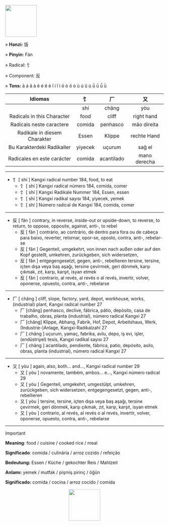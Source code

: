 <a href="https://www.youtube.com/@deisefreire5875/videos" target="blank"><img align="center" src="" alt="" height="100" /></a> 

» **Hanzi:** 饭

» **Pinyin:** Fàn

» Radical:  饣 

» Component:  反 


» **Tons:** ā á ǎ à ē é ě è ī í ǐ ì ō ó ǒ ò ū ú ǔ ù ǖ ǘ ǚ ǜ 

| Idiomas | 饣 | 厂 | 又 |
| :---: | :---: | :---: | :---: | 
|  | shí | chǎng | yòu |
| Radicals in this Character | food | cliff | right hand | 
|Radicais neste caractere | comida | penhasco | mão direita |
| Radikale in diesem Charakter | Essen | Klippe | rechte Hand | 
| Bu Karakterdeki Radikaller | yiyecek | uçurum | sağ el | 
| Radicales en este carácter | comida | acantilado | mano derecha | 

***
* 饣 [ shí ] Kangxi radical number 184, food, to eat
  * 饣 [ shí ] Kangxi radical número 184, comida, comer
  * 饣 [ shí ] Kangxi Radikale Nummer 184, Essen, essen
  * 饣 [ shí ] Kangxi radikal sayısı 184, yiyecek, yemek
  * 饣 [ shí ] Número radical de Kangxi 184, comida, comer
***
* 反 [ fǎn ] contrary, in reverse, inside-out or upside-down, to reverse, to return, to oppose, opposite, against, anti-, to rebel
  * 反 [ fǎn ] contrário, ao contrário, de dentro para fora ou de cabeça para baixo, reverter, retornar, opor-se, oposto, contra, anti-, rebelar-se
  * 反 [ fǎn ] Gegenteil, umgekehrt, von innen nach außen oder auf den Kopf gestellt, umkehren, zurückgeben, sich widersetzen,   
  * 反 [ fǎn ] entgegengesetzt, gegen, anti-, rebellieren
tersine, tersine, içten dışa veya baş aşağı, tersine çevirmek, geri dönmek, karşı çıkmak, zıt, karşı, karşıt, isyan etmek
  * 反 [ fǎn ] contrario, al revés, al revés o al revés, invertir, volver, oponerse, opuesto, contra, anti-, rebelarse
***

* 厂 [ chǎng ] cliff, slope, factory, yard, depot, workhouse, works, (industrial) plant, Kangxi radical number 27
  * 厂 [chǎng] penhasco, declive, fábrica, pátio, depósito, casa de trabalho, obras, planta (industrial), número radical Kangxi 27
  * 厂 [chǎng] Klippe, Abhang, Fabrik, Hof, Depot, Arbeitshaus, Werk, (Industrie-)Anlage, Kangxi-Radikalzahl 27
  * 厂 [ chǎng ] uçurum, yamaç, fabrika, avlu, depo, iş evi, işler, (endüstriyel) tesis, Kangxi radikal sayısı 27
  * 厂 [ chǎng ] acantilado, pendiente, fábrica, patio, depósito, asilo, obras, planta (industrial), número radical Kangxi 27
***
* 又 [ yòu ] again, also, both... and..., Kangxi radical number 29
  * 又 [ yòu ] novamente, também, ambos... e..., Kangxi número radical 29
  * 又 [ yòu ] Gegenteil, umgekehrt, umgestülpt, umkehren, zurückgeben, sich widersetzen, entgegengesetzt, gegen, anti-, rebellieren
  * 又 [ yòu ] tersine, tersine, içten dışa veya baş aşağı, tersine çevirmek, geri dönmek, karşı çıkmak, zıt, karşı, karşıt, isyan etmek
  * 又 [ yòu ] contrario, al revés, al revés o al revés, invertir, volver, oponerse, opuesto, contra, anti-, rebelarse

***
> [!IMPORTANT]
>
> **Meaning**: food / cuisine / cooked rice / meal
> 
> **Significado**: comida / culinária / arroz cozido / refeição
> 
> **Bedeutung:** Essen / Küche / gekochter Reis / Mahlzeit
>
> **Anlamı:** yemek / mutfak / pişmiş pirinç / öğün
>
> **Significado:** comida / cocina / arroz cocido / comida


<p align="center">
<a href="https://www.youtube.com/@deisefreire5875/videos" target="blank"><img align="center" src="" alt="" height="100" /></a> 
</p>